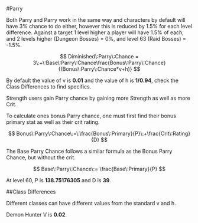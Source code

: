 #Parry

Both Parry and Parry work in the same way and characters by default will have 3% chance to do either, however this is reduced by 1.5% for each level difference. Against a target 1 level higher a player will have 1.5% of each, and 2 levels higher (Dungeon Bosses) = 0%, and level 63 (Raid Bosses) = -1.5%.

$$
Diminished\:Parry\:Chance = 3\:+\:Base\:Parry\:Chance\frac{Bonus\:Parry\:Chance} {(Bonus\:Parry\:Chance*v+h)}
$$

By default the value of v is **0.01** and the value of h is **1/0.94**, check the Class Differences to find specifics.

Strength users gain Parry chance by gaining more Strength as well as more Crit.

To calculate ones bonus Parry chance, one must first find their bonus primary stat as well as their crit rating.

$$
Bonus\:Parry\:Chance\:=\:\frac{Bonus\:Primary}{P}\:+\frac{Crit\:Rating}{D}
$$

The Base Parry Chance follows a similar formula as the Bonus Parry Chance, but without the crit.

$$
Base\:Parry\:Chance\:= \frac{Base\:Primary}{P}
$$

At level 60, P is **138.75176305** and D is **39**.


##Class Differences

Different classes can have different values from the standard v and h.


Demon Hunter V is **0.02**.
